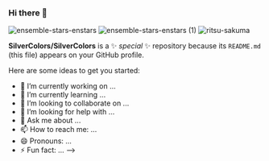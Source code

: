 ### Hi there 👋


![ensemble-stars-enstars](https://github.com/SilverColors/SilverColors/assets/69147413/e20b8cf9-d03c-4318-940b-498776b8f9a2)
![ensemble-stars-enstars (1)](https://github.com/SilverColors/SilverColors/assets/69147413/2f1d183a-d7d6-4b14-8819-94ae8e2dd46b)
![ritsu-sakuma](https://github.com/SilverColors/SilverColors/assets/69147413/0c72c855-a37b-4973-bfee-14989794fdf3)


**SilverColors/SilverColors** is a ✨ _special_ ✨ repository because its `README.md` (this file) appears on your GitHub profile.

Here are some ideas to get you started:

- 🔭 I’m currently working on ...
- 🌱 I’m currently learning ...
- 👯 I’m looking to collaborate on ...
- 🤔 I’m looking for help with ...
- 💬 Ask me about ...
- 📫 How to reach me: ...
- 😄 Pronouns: ...
- ⚡ Fun fact: ...
-->
